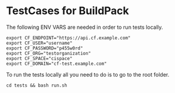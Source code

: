 TestCases for BuildPack
=====

The following ENV VARS are needed in order to run tests locally.

```
export CF_ENDPOINT="https://api.cf.example.com"
export CF_USER="username"
export CF_PASSWORD="p455w0rd"
export CF_ORG="testorganization"
export CF_SPACE="cispace"
export CF_DOMAIN="cf-test.example.com"
```

To run the tests locally all you need to do is to go to the root folder.

    cd tests && bash run.sh
